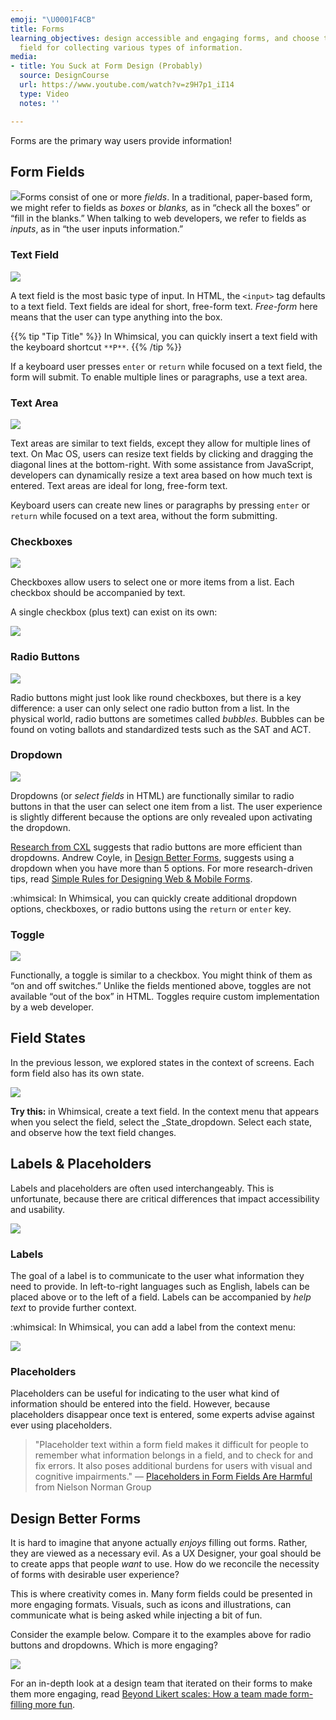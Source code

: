 ```yaml
---
emoji: "\U0001F4CB"
title: Forms
learning_objectives: design accessible and engaging forms, and choose the appropriate
  field for collecting various types of information.
media:
- title: You Suck at Form Design (Probably)
  source: DesignCourse
  url: https://www.youtube.com/watch?v=z9H7p1_iI14
  type: Video
  notes: ''

---
```

Forms are the primary way users provide information!

## Form Fields

![](https://paper-attachments.dropbox.com/s_384961FBBBD46E6F8BD319E69057F39099099AD0C8B590484353B51FDFEB8B0B_1598560203588_Unknown.png)Forms consist of one or more _fields_. In a traditional, paper-based form, we might refer to fields as _boxes_ or _blanks,_ as in “check all the boxes” or “fill in the blanks.” When talking to web developers, we refer to fields as _inputs_, as in “the user inputs information.”

### Text Field

![](https://paper-attachments.dropbox.com/s_384961FBBBD46E6F8BD319E69057F39099099AD0C8B590484353B51FDFEB8B0B_1598560589851_image.png)

A text field is the most basic type of input. In HTML, the `<input>` tag defaults to a text field. Text fields are ideal for short, free-form text. _Free-form_ here means that the user can type anything into the box.

{{% tip "Tip Title" %}} In Whimsical, you can quickly insert a text field with the keyboard shortcut `**P**`. {{% /tip %}}

If a keyboard user presses `enter` or `return` while focused on a text field, the form will submit. To enable multiple lines or paragraphs, use a text area.

### Text Area

![](https://paper-attachments.dropbox.com/s_384961FBBBD46E6F8BD319E69057F39099099AD0C8B590484353B51FDFEB8B0B_1598560546713_image.png)

Text areas are similar to text fields, except they allow for multiple lines of text. On Mac OS, users can resize text fields by clicking and dragging the diagonal lines at the bottom-right. With some assistance from JavaScript, developers can dynamically resize a text area based on how much text is entered. Text areas are ideal for long, free-form text.

Keyboard users can create new lines or paragraphs by pressing `enter` or `return` while focused on a text area, without the form submitting.

### Checkboxes

![](https://paper-attachments.dropbox.com/s_384961FBBBD46E6F8BD319E69057F39099099AD0C8B590484353B51FDFEB8B0B_1598562259671_checks.gif)

Checkboxes allow users to select one or more items from a list. Each checkbox should be accompanied by text.

A single checkbox (plus text) can exist on its own:

![](https://paper-attachments.dropbox.com/s_384961FBBBD46E6F8BD319E69057F39099099AD0C8B590484353B51FDFEB8B0B_1598561164879_image.png)

### Radio Buttons

![](https://paper-attachments.dropbox.com/s_384961FBBBD46E6F8BD319E69057F39099099AD0C8B590484353B51FDFEB8B0B_1598562478553_image.png)

Radio buttons might just look like round checkboxes, but there is a key difference: a user can only select one radio button from a list. In the physical world, radio buttons are sometimes called _bubbles._ Bubbles can be found on voting ballots and standardized tests such as the SAT and ACT.

### Dropdown

![](https://paper-attachments.dropbox.com/s_384961FBBBD46E6F8BD319E69057F39099099AD0C8B590484353B51FDFEB8B0B_1598572637124_image.png)

Dropdowns (or _select fields_ in HTML) are functionally similar to radio buttons in that the user can select one item from a list. The user experience is slightly different because the options are only revealed upon activating the dropdown.

[Research from CXL](https://cxl.com/research-study/form-field-usability-buttons/) suggests that radio buttons are more efficient than dropdowns. Andrew Coyle, in [Design Better Forms](https://medium.com/nextux/design-better-forms-96fadca0f49c), suggests using a dropdown when you have more than 5 options. For more research-driven tips, read [Simple Rules for Designing Web & Mobile Forms](http://subtract.design/entry/forms/).

:whimsical: In Whimsical, you can quickly create additional dropdown options, checkboxes, or radio buttons using the `return` or `enter` key.

### Toggle

![](https://paper-attachments.dropbox.com/s_384961FBBBD46E6F8BD319E69057F39099099AD0C8B590484353B51FDFEB8B0B_1598627912550_image.png)

Functionally, a toggle is similar to a checkbox. You might think of them as “on and off switches.” Unlike the fields mentioned above, toggles are not available “out of the box” in HTML. Toggles require custom implementation by a web developer.

## Field States

In the previous lesson, we explored states in the context of screens. Each form field also has its own state.

![](https://paper-attachments.dropbox.com/s_384961FBBBD46E6F8BD319E69057F39099099AD0C8B590484353B51FDFEB8B0B_1598637631859_image.png)

**Try this:** in Whimsical, create a text field. In the context menu that appears when you select the field, select the _State_dropdown. Select each state, and observe how the text field changes.

## Labels & Placeholders

Labels and placeholders are often used interchangeably. This is unfortunate, because there are critical differences that impact accessibility and usability.

![](https://paper-attachments.dropbox.com/s_384961FBBBD46E6F8BD319E69057F39099099AD0C8B590484353B51FDFEB8B0B_1598638940644_image.png)

### Labels

The goal of a label is to communicate to the user what information they need to provide. In left-to-right languages such as English, labels can be placed above or to the left of a field. Labels can be accompanied by _help text_ to provide further context.

:whimsical: In Whimsical, you can add a label from the context menu:

![](https://paper-attachments.dropbox.com/s_384961FBBBD46E6F8BD319E69057F39099099AD0C8B590484353B51FDFEB8B0B_1598639277348_20200828142747383.gif)

### Placeholders

Placeholders can be useful for indicating to the user what kind of information should be entered into the field. However, because placeholders disappear once text is entered, some experts advise against ever using placeholders.

> "Placeholder text within a form field makes it difficult for people to remember what information belongs in a field, and to check for and fix errors. It also poses additional burdens for users with visual and cognitive impairments." — [Placeholders in Form Fields Are Harmful](https://www.nngroup.com/articles/form-design-placeholders/) from Nielson Norman Group

## Design Better Forms

It is hard to imagine that anyone actually _enjoys_ filling out forms. Rather, they are viewed as a necessary evil. As a UX Designer, your goal should be to create apps that people _want_ to use. How do we reconcile the necessity of forms with desirable user experience?

This is where creativity comes in. Many form fields could be presented in more engaging formats. Visuals, such as icons and illustrations, can communicate what is being asked while injecting a bit of fun.

Consider the example below. Compare it to the examples above for radio buttons and dropdowns. Which is more engaging?

![](https://paper-attachments.dropbox.com/s_384961FBBBD46E6F8BD319E69057F39099099AD0C8B590484353B51FDFEB8B0B_1598639986503_image.png)

For an in-depth look at a design team that iterated on their forms to make them more engaging, read [Beyond Likert scales: How a team made form-filling more fun](https://www.invisionapp.com/inside-design/beyond-likert-scales).